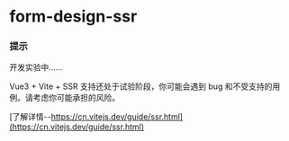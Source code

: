 # form-design-ssr

### 提示

开发实验中......

Vue3 + Vite + SSR 支持还处于试验阶段，你可能会遇到 bug 和不受支持的用例。请考虑你可能承担的风险。

[了解详情--https://cn.vitejs.dev/guide/ssr.html](https://cn.vitejs.dev/guide/ssr.html)